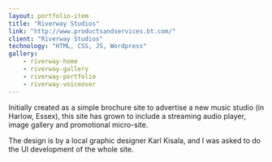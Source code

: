 ```yaml
---
layout: portfolio-item
title: "Riverway Studios"
link: "http://www.productsandservices.bt.com/"
client: "Riverway Studios"
technology: "HTML, CSS, JS, Wordpress"
gallery:
    - riverway-home
    - riverway-gallery
    - riverway-portfolio
    - riverway-voiceover
---
```


Initially created as a simple brochure site to advertise a new music studio (in Harlow, Essex), this site has grown to include a streaming audio player, image gallery and promotional micro-site.

The design is by a local graphic designer Karl Kisala, and I was asked to do the UI development of the whole site.
